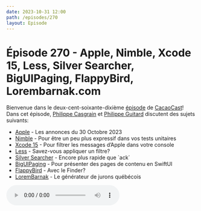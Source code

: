 ```yaml
---
date: 2023-10-31 12:00
path: /episodes/270
layout: Episode
---
```

# Épisode 270 - Apple, Nimble, Xcode 15, Less, Silver Searcher, BigUIPaging, FlappyBird, Lorembarnak.com
<p>Bienvenue dans le deux-cent-soixante-dixi&egrave;me&nbsp;<a href="https://cacaocast.com/media/cacaocast_270.mp3" title="CacaoCast Episode 270">épisode</a> de <a href="https://mastodon.world/@cacaocast" title="CacaoCast sur Mastodon.world">CacaoCast</a>! Dans cet épisode, <a href="https://mastodon.social/@philippec" title="Philippe Casgrain sur Mastodon.social">Philippe Casgrain</a> et <a href="https://mastodon.social/@philippeguitard" title="Philippe Guitard sur Mastodon.social">Philippe Guitard</a> discutent des sujets suivants:</p>
<ul>
<li><a href="https://podcasts.apple.com/ca/podcast/apple-event-october-30/id275834665?i=1000633159821" title="Apple">Apple</a> - Les annonces du 30 Octobre 2023</li>
<li><a href="https://github.com/Quick/Nimble" title="Nimble">Nimble</a> - Pour être un peu plus expressif dans vos tests unitaires</li>
<li><a href="https://mastodon.social/@zachwaugh/111256729520116779" title="Xcode 15">Xcode 15</a> - Pour filtrer les messages d’Apple dans votre console</li>
<li><a href="https://mastodon.social/@scy@chaos.social/111275400359525489" title="Less">Less</a> - Savez-vous appliquer un filtre?</li>
<li><a href="https://github.com/ggreer/the_silver_searcher" title="Silver Searcher">Silver Searcher</a> - Encore plus rapide que `ack`</li>
<li><a href="https://github.com/notsobigcompany/BigUIPaging" title="BigUIPaging">BigUIPaging</a> - Pour présenter des pages de contenu en SwiftUI</li>
<li><a href="https://eieio.games/nonsense/game-11-flappy-bird-finder/" title="FlappyBird">FlappyBird</a> - Avec le Finder?</li>
<li><a href="https://lorembarnak.com" title="LoremBarnak">LoremBarnak</a> - Le générateur de jurons québécois</li>
</ul>
<p><audio controls><source src="https://cacaocast.com/media/cacaocast_270.mp3" type="audio/mpeg"><source src="https://cacaocast.com/media/cacaocast_270.mp3" type="audio/mp4">Votre navigateur ne supporte pas l'élément audio / Your browser does not support the audio element.</audio></p>
